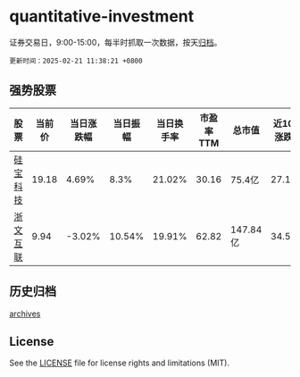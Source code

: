 # quantitative-investment

证券交易日，9:00-15:00，每半时抓取一次数据，按天[归档](archives)。

`更新时间：2025-02-21 11:38:21 +0800`

## 强势股票

|股票|当前价|当日涨跌幅|当日振幅|当日换手率|市盈率TTM|总市值|近10日涨跌幅|
|----|----|----|----|----|----|----|----|
|[硅宝科技](https://xueqiu.com/S/SZ300019)|19.18|4.69%|8.3%|21.02%|30.16|75.4亿|27.1%|
|[浙文互联](https://xueqiu.com/S/SH600986)|9.94|-3.02%|10.54%|19.91%|62.82|147.84亿|34.51%|

## 历史归档

[archives](archives)

## License

See the [LICENSE](LICENSE) file for license rights and limitations (MIT).